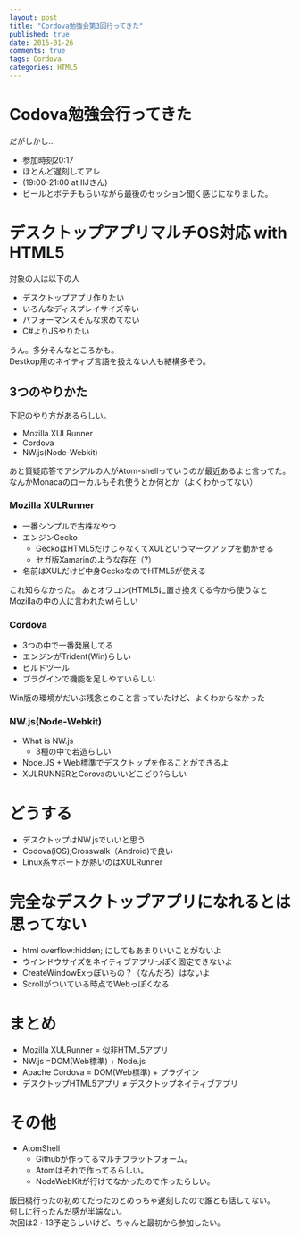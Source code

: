 ```yaml
---
layout: post
title: "Cordova勉強会第3回行ってきた"
published: true
date: 2015-01-26
comments: true
tags: Cordova
categories: HTML5
---
```


# Codova勉強会行ってきた

だがしかし...

* 参加時刻20:17  
* ほとんど遅刻してアレ  
* (19:00-21:00 at IIJさん)  
* ビールとポテチもらいながら最後のセッション聞く感じになりました。  

# デスクトップアプリマルチOS対応 with HTML5

対象の人は以下の人  

* デスクトップアプリ作りたい  
* いろんなディスプレイサイズ辛い  
* パフォーマンスそんな求めてない  
* C#よりJSやりたい  

うん。多分そんなところかも。  
Destkop用のネイティブ言語を扱えない人も結構多そう。  

## 3つのやりかた

下記のやり方があるらしい。

 * Mozilla XULRunner
 * Cordova
 * NW.js(Node-Webkit)

あと質疑応答でアシアルの人がAtom-shellっていうのが最近あるよと言ってた。  
なんかMonacaのローカルもそれ使うとか何とか（よくわかってない）

<!-- more -->

### Mozilla XULRunner

 * 一番シンプルで古株なやつ
 * エンジンGecko
   - GeckoはHTML5だけじゃなくてXULというマークアップを動かせる
   - セガ版Xamarinのような存在（?）
 * 名前はXULだけど中身GeckoなのでHTML5が使える

これ知らなかった。
あとオワコン(HTML5に置き換えてる今から使うなとMozillaの中の人に言われたw)らしい

### Cordova
 * 3つの中で一番発展してる
 * エンジンがTrident(Win)らしい
 * ビルドツール
 * プラグインで機能を足しやすいらしい

Win版の環境がだいぶ残念とのこと言っていたけど、よくわからなかった

### NW.js(Node-Webkit)
 * What is NW.js
   - 3種の中で若造らしい
 * Node.JS + Web標準でデスクトップを作ることができるよ 
 * XULRUNNERとCorovaのいいどこどり?らしい

# どうする
 * デスクトップはNW.jsでいいと思う
 * Codova(iOS),Crosswalk（Android)で良い
 * Linux系サポートが熱いのはXULRunner

# 完全なデスクトップアプリになれるとは思ってない
 * html overflow:hidden; にしてもあまりいいことがないよ
 * ウインドウサイズをネイティブアプリっぽく固定できないよ
 * CreateWindowExっぽいもの？（なんだろ）はないよ
 * Scrollがついている時点でWebっぽくなる

# まとめ
  * Mozilla XULRunner = 似非HTML5アプリ
  * NW.js =DOM(Web標準) + Node.js
  * Apache Cordova = DOM(Web標準) + プラグイン
  * デスクトップHTML5アプリ ≠ デスクトップネイティブアプリ

# その他
 * AtomShell
   - Githubが作ってるマルチプラットフォーム。
   - Atomはそれで作ってるらしい。
   - NodeWebKitが行けてなかったので作ったらしい。

飯田橋行ったの初めてだったのとめっちゃ遅刻したので誰とも話してない。  
何しに行ったんだ感が半端ない。  
次回は2・13予定らしいけど、ちゃんと最初から参加したい。  

